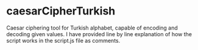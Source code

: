 # caesarCipherTurkish
Caesar ciphering tool for Turkish alphabet, capable of encoding and decoding given values.
I have provided line by line explanation of how the script works in the script.js file as comments.
